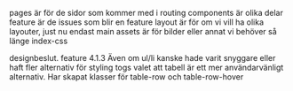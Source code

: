 pages är för de sidor som kommer med i routing
components är olika delar
feature är de issues som blir en feature
layout är för om vi vill ha olika layouter, just nu endast main
assets är för bilder eller annat vi behöver så länge
index-css 

designbeslut. feature 4.1.3
Även om ul/li kanske hade varit snyggare eller haft fler alternativ för styling togs valet att tabell är ett mer användarvänligt alternativ.
Har skapat klasser för table-row och table-row-hover